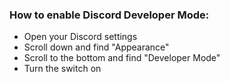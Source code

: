 ### How to enable Discord Developer Mode:

- Open your Discord settings
- Scroll down and find "Appearance"
- Scroll to the bottom and find "Developer Mode"
- Turn the switch on
